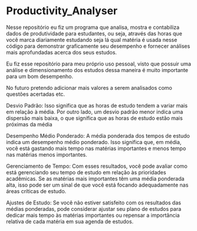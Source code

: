 # Productivity_Analyser
Nesse repositório eu fiz um programa que analisa, mostra e contabiliza dados de produtividade para estudantes, ou seja, através das horas que você marca diariamente estudando seja lá
qual matéria é usada nesse código para demonstrar graficamente seu desempenho e fornecer análises mais aprofundadas acerca dos seus estudos.

Eu fiz esse repositório para meu próprio uso pessoal, visto que possuir uma análise e dimensionamento dos estudos dessa maneira é muito importante para um bom desempenho.

No futuro pretendo adicionar mais valores a serem analisados como questões acertadas etc.

Desvio Padrão: Isso significa que as horas de estudo tendem a variar mais em relação à
média. Por outro lado, um desvio padrão menor indica uma dispersão mais baixa,
o que significa que as horas de estudo estão mais próximas da média

Desempenho Médio Ponderado: A média ponderada dos tempos de estudo indica um desempenho médio ponderado. Isso significa que, em média, 
você está gastando mais tempo nas matérias importantes e menos tempo nas matérias menos importantes.

Gerenciamento de Tempo: Com esses resultados, você pode avaliar como está gerenciando 
seu tempo de estudo em relação às prioridades acadêmicas. Se as matérias mais importantes têm uma média
ponderada alta, isso pode ser um sinal de que você está focando adequadamente nas áreas críticas de estudo.

Ajustes de Estudo: Se você não estiver satisfeito com os resultados das médias ponderadas, 
pode considerar ajustar seu plano de estudos para dedicar mais tempo às matérias importantes ou repensar a importância relativa de cada matéria em sua agenda de estudos.
